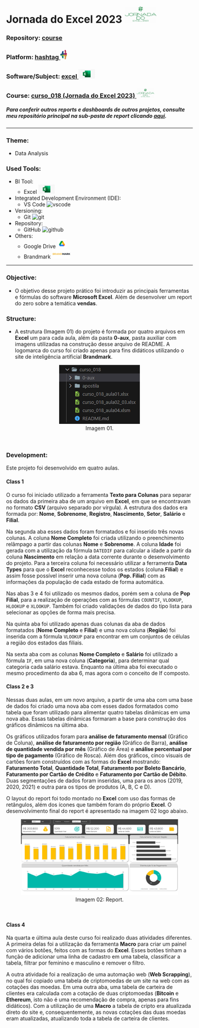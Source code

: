 # Jornada do Excel 2023   <img src="./0-aux/logo_course.jpg" alt="curso_018" width="auto" height="45">

### Repository: [course](../../../)
### Platform: <a href="../../">hashtag   <img src="https://github.com/PedroHeeger/main/blob/main/0-aux/logos/plataforma/hashtag.png" alt="hashtag" width="auto" height="25"></a>
### Software/Subject: <a href="../">excel   <img src="https://github.com/PedroHeeger/main/blob/main/0-aux/logos/software/microsoft_excel.png" alt="excel" width="auto" height="25"></a>
### Course: <a href="./">curso_018 (Jornada do Excel 2023)   <img src="./0-aux/logo_course.jpg" alt="curso_018" width="auto" height="25"></a>

##### Para conferir outros reports e dashboards de outros projetos, consulte meu repositório principal na sub-pasta de report clicando [aqui](https://github.com/PedroHeeger/main/tree/main/report).

---

### Theme:
- Data Analysis

### Used Tools:
- BI Tool: 
  - Excel <img src="https://github.com/PedroHeeger/main/blob/main/0-aux/logos/software/microsoft_excel.png" alt="microsoft_excel" width="auto" height="25">
- Integrated Development Environment (IDE):
  - VS Code   <img src="https://cdn.jsdelivr.net/gh/devicons/devicon/icons/vscode/vscode-original.svg" alt="vscode" width="auto" height="25">
- Versioning: 
  - Git   <img src="https://cdn.jsdelivr.net/gh/devicons/devicon/icons/git/git-original.svg" alt="git" width="auto" height="25">
- Repository:
  - GitHub   <img src="https://cdn.jsdelivr.net/gh/devicons/devicon/icons/github/github-original.svg" alt="github" width="auto" height="25">
- Others:
  - Google Drive <img src="https://github.com/PedroHeeger/main/blob/main/0-aux/logos/software/google_drive.png" alt="google_drive" width="auto" height="25">
  - Brandmark <img src="https://github.com/PedroHeeger/main/blob/main/0-aux/logos/sites/ai_brandmark.png" alt="brandmark" width="auto" height="25">

---

### Objective:
- O objetivo desse projeto prático foi introduzir as principais ferramentas e fórmulas do software **Microsoft Excel**. Além de desenvolver um report do zero sobre a temática **vendas**.

### Structure:
- A estrutura (Imagem 01) do projeto é formada por quatro arquivos em **Excel** um para cada aula, além da pasta **0-aux**, pasta auxiliar com imagens utilizadas na construção desse arquivo de README. A logomarca do curso foi criado apenas para fins didáticos utilizando o site de inteligência artificial **Brandmark**.

<div align="Center"><figure>
    <img src="./0-aux/img01.PNG" alt="img01"><br>
    <figcaption>Imagem 01.</figcaption>
</figure></div><br>

### Development:
Este projeto foi desenvolvido em quatro aulas.

#### Class 1
O curso foi iniciado utilizado a ferramenta **Texto para Colunas** para separar os dados da primeira aba de um arquivo em **Excel**, em que se encontravam no formato **CSV** (arquivo separado por vírgula). A estrutura dos dados era formada por: **Nome**, **Sobrenome**, **Registro**, **Nascimento**, **Setor**, **Salário** e **Filial**.

Na segunda aba esses dados foram formatados e foi inserido três novas colunas. A coluna **Nome Completo** foi criada utilizando o preenchimento relâmpago a partir das colunas **Nome** e **Sobrenome**. A coluna **Idade** foi gerada com a utilização da fórmula `DATEDIF` para calcular a idade a partir da coluna **Nascimento** em relação a data corrente durante o desenvolvimento do projeto. Para a terceira coluna foi necessário utilizar a ferramenta **Data Types** para que o **Excel** reconhecesse todos os estados (coluna **Filial**) e assim fosse possível inserir uma nova coluna (**Pop. Filial**) com as informações da população de cada estado de forma automática.

Nas abas 3 e 4 foi utilizado os mesmos dados, porém sem a coluna de **Pop Filial**, para a realização de operações com as fórmulas `COUNTIF`, `VLOOKUP`, `HLOOKUP` e `XLOOKUP`. Também foi criado validações de dados do tipo lista para selecionar as opções de forma mais precisa.

Na quinta aba foi utilizado apenas duas colunas da aba de dados formatados (**Nome Completo** e **Filial**) e uma nova coluna (**Região**) foi inserida com a fórmula `VLOOKUP` para encontrar em um conjuntos de células a região dos estados das filiais.

Na sexta aba com as colunas **Nome Completo** e **Salário** foi utilizado a fórmula `IF`, em uma nova coluna (**Categoria**), para determinar qual categoria cada salário estava. Enquanto na última aba foi executado o mesmo procedimento da aba 6, mas agora com o conceito de If composto.

#### Class 2 e 3
Nessas duas aulas, em um novo arquivo, a partir de uma aba com uma base de dados foi criado uma nova aba com esses dados formatados como tabela que foram utilizado para alimentar quatro tabelas dinâmicas em uma nova aba. Essas tabelas dinâmicas formaram a base para construção dos gráficos dinâmicos na última aba.

Os gráficos utilizados foram para **análise de faturamento mensal** (Gráfico de Coluna), **análise de faturamento por região** (Gráfico de Barra), **análise de quantidade vendida por mês** (Gráfico de Área) e **análise percentual por tipo de pagamento** (Gráfico de Rosca). Além dos gráficos, cinco visuais de cartões foram construídos com as formas do **Excel** mostrando: **Faturamento Total**, **Quantidade Total**, **Faturamento por Boleto Bancário**, **Faturamento por Cartão de Crédito** e **Faturamento por Cartão de Débito**. Duas segmentações de dados foram inseridas, uma para os anos (2019, 2020, 2021) e outra para os tipos de produtos (A, B, C e D).

O layout do report foi todo montado no **Excel** com uso das formas de retângulos, além dos ícones que também foram do próprio **Excel**. O desenvolvimento final do report é apresentado na imagem 02 logo abaixo.

<div align="Center"><figure>
    <img src="./0-aux/rep_vendas_curso_018.png" alt="img02"><br>
    <figcaption>Imagem 02: Report.</a></figcaption>
</figure></div><br>


#### Class 4
Na quarta e última aula deste curso foi realizado duas atividades diferentes. A primeira delas foi a utilização da ferramenta **Macro** para criar um painel com vários botões, feitos com as formas do **Excel**. Esses botões tinham a função de adicionar uma linha de cadastro em uma tabela, classificar a tabela, filtrar por feminino e masculino e remover o filtro.

A outra atividade foi a realização de uma automação web (**Web Scrapping**), no qual foi copiado uma tabela de criptomoedas de um site na web com as cotações das moedas. Em uma outra aba, uma tabela de carteira de clientes era calculada com a cotação de duas criptomoedas (**Bitcoin** e **Ethereum**, isto não é uma recomendação de compra, apenas para fins didáticos). Com a utilização de uma **Macro** a tabela de cripto era atualizada direto do site e, consequentemente, as novas cotações das duas moedas eram atualizadas, atualizando toda a tabela de carteira de clientes.